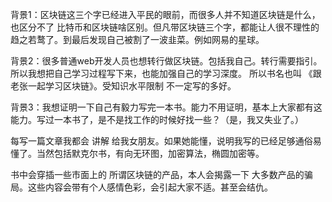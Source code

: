 背景1：区块链这三个字已经进入平民的眼前，而很多人并不知道区块链是什么，也区分不了 比特币和区块链啥区别。但凡带区块链三个字，都能让人很不理性的趋之若鹜了。到最后发现自己被割了一波韭菜。例如网易的星球。



背景2：很多普通web开发人员也想转行做区块链。包括我自己。转行需要指引。所以我想把自己学习过程写下来，也能加强自己的学习深度。 所以书名也叫 《跟老张一起学习区块链》。受知识水平限制 不一定写的多好。

背景3：我想证明一下自己有毅力写完一本书。能力不用证明，基本上大家都有这能力。写过一本书了，是不是找工作的时候好找一些？（是，我又失业了。）





每写一篇文章我都会 讲解 给我女朋友。如果她能懂，说明我写的已经足够通俗易懂了。当然包括默克尔书，有向无环图，加密算法，椭圆加密等。



书中会穿插一些市面上的 所谓区块链的产品，本人会揭露一下 大多数产品的骗局。这些内容会带有个人感情色彩，会引起大家不适。甚至会结仇。

